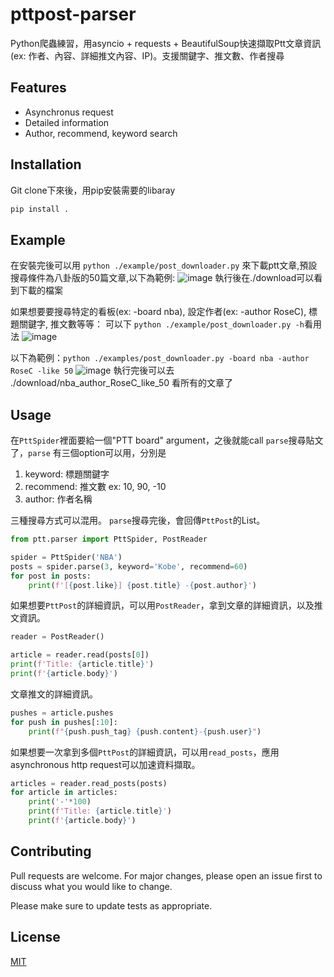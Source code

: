 # pttpost-parser
Python爬蟲練習，用asyncio + requests + BeautifulSoup快速擷取Ptt文章資訊 (ex: 作者、內容、詳細推文內容、IP)。支援關鍵字、推文數、作者搜尋

## Features
- Asynchronus request
- Detailed information
- Author, recommend, keyword search


## Installation
Git clone下來後，用pip安裝需要的libaray
```bash
pip install .
```

## Example
在安裝完後可以用 `python ./example/post_downloader.py` 來下載ptt文章,預設搜尋條件為八卦版的50篇文章,以下為範例:
![image](https://user-images.githubusercontent.com/28876380/124393835-001c7b00-dd2f-11eb-89d6-8f5b71ad5bfa.png)
執行後在./download可以看到下載的檔案

如果想要要搜尋特定的看板(ex: -board nba), 設定作者(ex: -author RoseC), 標題關鍵字, 推文數等等：
可以下 `python ./example/post_downloader.py -h`看用法
![image](https://user-images.githubusercontent.com/28876380/124393995-e2034a80-dd2f-11eb-8eb6-27c7d2432ea3.png)

以下為範例：`python ./examples/post_downloader.py -board nba -author RoseC -like 50`
![image](https://user-images.githubusercontent.com/28876380/124394023-03643680-dd30-11eb-9103-ff658776f7c1.png)
執行完後可以去 ./download/nba_author_RoseC_like_50 看所有的文章了

## Usage
在`PttSpider`裡面要給一個"PTT board" argument，之後就能call `parse`搜尋貼文了，`parse` 有三個option可以用，分別是
1. keyword: 標題關鍵字
2. recommend: 推文數 ex: 10, 90, -10
3. author: 作者名稱

三種搜尋方式可以混用。
`parse`搜尋完後，會回傳`PttPost`的List。
```python
from ptt.parser import PttSpider, PostReader

spider = PttSpider('NBA')
posts = spider.parse(3, keyword='Kobe', recommend=60)
for post in posts:
    print(f'[{post.like}] {post.title} -{post.author}')
```

如果想要`PttPost`的詳細資訊，可以用`PostReader`，拿到文章的詳細資訊，以及推文資訊。
```python
reader = PostReader()

article = reader.read(posts[0])
print(f'Title: {article.title}')
print(f'{article.body}')

```

文章推文的詳細資訊。
```python
pushes = article.pushes
for push in pushes[:10]:
    print(f"{push.push_tag} {push.content}-{push.user}")
```


如果想要一次拿到多個`PttPost`的詳細資訊，可以用`read_posts`，應用asynchronous http request可以加速資料擷取。
```python
articles = reader.read_posts(posts)
for article in articles:
    print('-'*100)
    print(f'Title: {article.title}')
    print(f'{article.body}')
```



## Contributing
Pull requests are welcome. For major changes, please open an issue first to discuss what you would like to change.

Please make sure to update tests as appropriate.


## License
[MIT](https://choosealicense.com/licenses/mit/)
